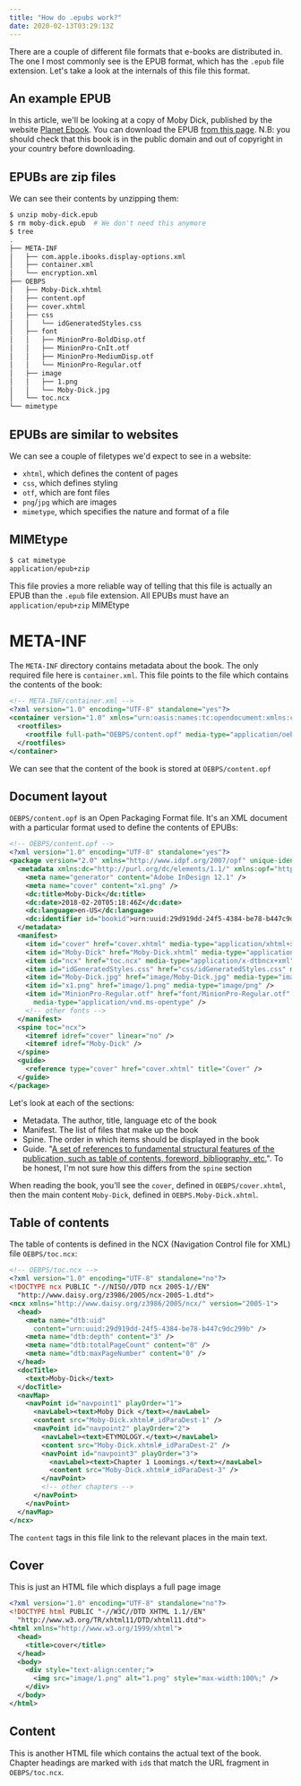 ```yaml
---
title: "How do .epubs work?"
date: 2020-02-13T03:29:13Z
---
```


There are a couple of different file formats that e-books are distributed in.
The one I most commonly see is the EPUB format, which has the `.epub` file
extension. Let's take a look at the internals of this file this format.

## An example EPUB

In this article, we'll be looking at a copy of Moby Dick, published by the
website [Planet Ebook](https://www.planetebook.com/). You can download the EPUB
[from this page](https://www.planetebook.com/moby-dick/). N.B: you should check
that this book is in the public domain and out of copyright in your country
before downloading.

## EPUBs are zip files

We can see their contents by unzipping them:

```sh
$ unzip moby-dick.epub
$ rm moby-dick.epub  # We don't need this anymore
$ tree
.
├── META-INF
│   ├── com.apple.ibooks.display-options.xml
│   ├── container.xml
│   └── encryption.xml
├── OEBPS
│   ├── Moby-Dick.xhtml
│   ├── content.opf
│   ├── cover.xhtml
│   ├── css
│   │   └── idGeneratedStyles.css
│   ├── font
│   │   ├── MinionPro-BoldDisp.otf
│   │   ├── MinionPro-CnIt.otf
│   │   ├── MinionPro-MediumDisp.otf
│   │   └── MinionPro-Regular.otf
│   ├── image
│   │   ├── 1.png
│   │   └── Moby-Dick.jpg
│   └── toc.ncx
└── mimetype
```

## EPUBs are similar to websites

We can see a couple of filetypes we'd expect to see in a website:

- `xhtml`, which defines the content of pages
- `css`, which defines styling
- `otf`, which are font files
- `png`/`jpg` which are images
- `mimetype`, which specifies the nature and format of a file

## MIMEtype

```sh
$ cat mimetype
application/epub+zip
```

This file provies a more reliable way of telling that this file is actually an
EPUB than the `.epub` file extension. All EPUBs must have an
`application/epub+zip` MIMEtype

# META-INF

The `META-INF` directory contains metadata about the book. The only required
file here is `container.xml`. This file points to the file which contains the
contents of the book:

```xml
<!-- META-INF/container.xml -->
<?xml version="1.0" encoding="UTF-8" standalone="yes"?>
<container version="1.0" xmlns="urn:oasis:names:tc:opendocument:xmlns:container">
  <rootfiles>
    <rootfile full-path="OEBPS/content.opf" media-type="application/oebps-package+xml" />
  </rootfiles>
</container>
```

We can see that the content of the book is stored at `OEBPS/content.opf`

## Document layout

`OEBPS/content.opf` is an Open Packaging Format file. It's an XML document with
a particular format used to define the contents of EPUBs:

```xml
<!-- OEBPS/content.opf -->
<?xml version="1.0" encoding="UTF-8" standalone="yes"?>
<package version="2.0" xmlns="http://www.idpf.org/2007/opf" unique-identifier="bookid">
  <metadata xmlns:dc="http://purl.org/dc/elements/1.1/" xmlns:opf="http://www.idpf.org/2007/opf">
    <meta name="generator" content="Adobe InDesign 12.1" />
    <meta name="cover" content="x1.png" />
    <dc:title>Moby-Dick</dc:title>
    <dc:date>2018-02-20T05:18:46Z</dc:date>
    <dc:language>en-US</dc:language>
    <dc:identifier id="bookid">urn:uuid:29d919dd-24f5-4384-be78-b447c9dc299b</dc:identifier>
  </metadata>
  <manifest>
    <item id="cover" href="cover.xhtml" media-type="application/xhtml+xml" />
    <item id="Moby-Dick" href="Moby-Dick.xhtml" media-type="application/xhtml+xml" />
    <item id="ncx" href="toc.ncx" media-type="application/x-dtbncx+xml" />
    <item id="idGeneratedStyles.css" href="css/idGeneratedStyles.css" media-type="text/css" />
    <item id="Moby-Dick.jpg" href="image/Moby-Dick.jpg" media-type="image/jpeg" />
    <item id="x1.png" href="image/1.png" media-type="image/png" />
    <item id="MinionPro-Regular.otf" href="font/MinionPro-Regular.otf"
      media-type="application/vnd.ms-opentype" />
    <!-- other fonts -->
  </manifest>
  <spine toc="ncx">
    <itemref idref="cover" linear="no" />
    <itemref idref="Moby-Dick" />
  </spine>
  <guide>
    <reference type="cover" href="cover.xhtml" title="Cover" />
  </guide>
</package>
```

Let's look at each of the sections:

- Metadata. The author, title, language etc of the book
- Manifest. The list of files that make up the book
- Spine. The order in which items should be displayed in the book
- Guide.
  "[A set of references to fundamental structural features of the publication, such as table of contents, foreword, bibliography, etc.](http://idpf.org/epub/20/spec/OPF_2.0.1_draft.htm#Section2.0)".
  To be honest, I'm not sure how this differs from the `spine` section

When reading the book, you'll see the `cover`, defined in `OEBPS/cover.xhtml`,
then the main content `Moby-Dick`, defined in `OEBPS.Moby-Dick.xhtml`.

## Table of contents

The table of contents is defined in the NCX (Navigation Control file for XML)
file `OEBPS/toc.ncx`:

```xml
<!-- OEBPS/toc.ncx -->
<?xml version="1.0" encoding="UTF-8" standalone="no"?>
<!DOCTYPE ncx PUBLIC "-//NISO//DTD ncx 2005-1//EN"
  "http://www.daisy.org/z3986/2005/ncx-2005-1.dtd">
<ncx xmlns="http://www.daisy.org/z3986/2005/ncx/" version="2005-1">
  <head>
    <meta name="dtb:uid"
      content="urn:uuid:29d919dd-24f5-4384-be78-b447c9dc299b" />
    <meta name="dtb:depth" content="3" />
    <meta name="dtb:totalPageCount" content="0" />
    <meta name="dtb:maxPageNumber" content="0" />
  </head>
  <docTitle>
    <text>Moby-Dick</text>
  </docTitle>
  <navMap>
    <navPoint id="navpoint1" playOrder="1">
      <navLabel><text>Moby Dick </text></navLabel>
      <content src="Moby-Dick.xhtml#_idParaDest-1" />
      <navPoint id="navpoint2" playOrder="2">
        <navLabel><text>ETYMOLOGY.</text></navLabel>
        <content src="Moby-Dick.xhtml#_idParaDest-2" />
        <navPoint id="navpoint3" playOrder="3">
          <navLabel><text>Chapter 1 Loomings.</text></navLabel>
          <content src="Moby-Dick.xhtml#_idParaDest-3" />
        </navPoint>
        <!-- other chapters -->
      </navPoint>
    </navPoint>
  </navMap>
</ncx>
```

The `content` tags in this file link to the relevant places in the main text.

## Cover

This is just an HTML file which displays a full page image

```xml
<?xml version="1.0" encoding="UTF-8" standalone="no"?>
<!DOCTYPE html PUBLIC "-//W3C//DTD XHTML 1.1//EN"
  "http://www.w3.org/TR/xhtml11/DTD/xhtml11.dtd">
<html xmlns="http://www.w3.org/1999/xhtml">
  <head>
    <title>cover</title>
  </head>
  <body>
    <div style="text-align:center;">
      <img src="image/1.png" alt="1.png" style="max-width:100%;" />
    </div>
  </body>
</html>
```

## Content

This is another HTML file which contains the actual text of the book. Chapter
headings are marked with `id`s that match the URL fragment in `OEBPS/toc.ncx`.
